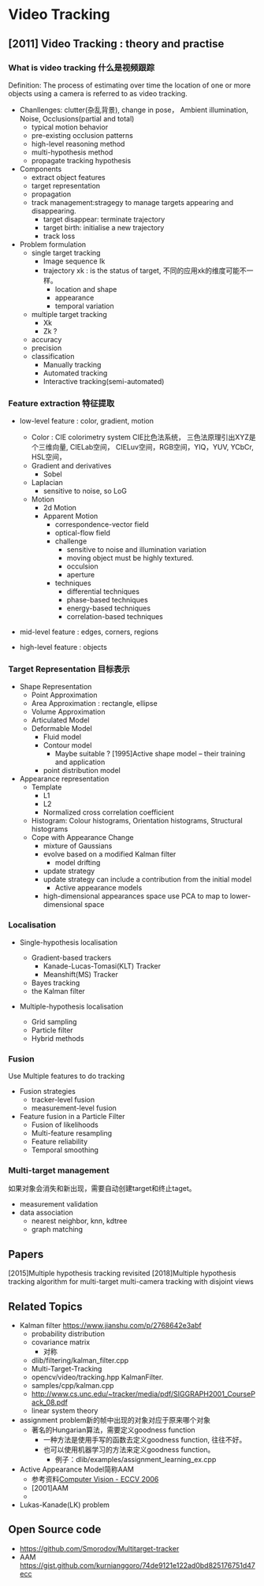 # Video Tracking

## [2011] Video Tracking : theory and practise 
### What is video tracking 什么是视频跟踪
Definition: The process of estimating over time the location of one or more objects using a camera is referred to as video tracking.
- Chanllenges: clutter(杂乱背景), change in pose， Ambient illumination, Noise, Occlusions(partial and total)
  - typical motion behavior
  - pre-existing occlusion patterns
  - high-level reasoning method
  - multi-hypothesis method
  - propagate tracking hypothesis
- Components
  - extract object features
  - target representation
  - propagation
  - track management:stragegy to manage targets appearing and disappearing.
    - target disappear: terminate trajectory
    - target birth: initialise a new trajectory
    - track loss
- Problem formulation
  - single target tracking
    - Image sequence Ik
    - trajectory xk : is the status of target, 不同的应用xk的维度可能不一样。
      - location and shape
      - appearance
      - temporal variation
  - multiple target tracking
    - Xk
    - Zk ?
  - accuracy
  - precision
  - classification
    - Manually tracking
    - Automated tracking
    - Interactive tracking(semi-automated)
### Feature extraction 特征提取
- low-level feature : color, gradient, motion
  - Color : CIE colorimetry system CIE比色法系统， 三色法原理引出XYZ是个三维向量, CIELab空间， CIELuv空间，RGB空间，YIQ，YUV, YCbCr, HSL空间，
  - Gradient and derivatives
    - Sobel
  - Laplacian
    - sensitive to noise, so LoG
  - Motion
    - 2d Motion
    - Apparent Motion
      - correspondence-vector field
      - optical-flow field
      - challenge
        - sensitive to noise and illumination variation
        - moving object must be highly textured.
        - occulsion
        - aperture
      - techniques
        - differential techniques
        - phase-based techniques
        - energy-based techniques
        - correlation-based techniques
      
- mid-level feature : edges, corners, regions
- high-level feature : objects

### Target Representation 目标表示
- Shape Representation
  - Point Approximation
  - Area Approximation : rectangle, ellipse
  - Volume Approximation
  - Articulated Model
  - Deformable Model
    - Fluid model
    - Contour model
      - Maybe suitable ? [1995]Active shape model – their training and application
    - point distribution model
- Appearance representation
  - Template
    - L1
    - L2
    - Normalized cross correlation coefficient
  - Histogram: Colour histograms, Orientation histograms, Structural histograms
  - Cope with Appearance Change
    - mixture of Gaussians
    - evolve based on a modified Kalman filter
      - model drifting
    - update strategy
    - update strategy can include a contribution from the initial model
      - Active appearance models
    - high-dimensional appearances space use PCA to map to lower-dimensional space
    
### Localisation
- Single-hypothesis localisation
  - Gradient-based trackers
    - Kanade-Lucas-Tomasi(KLT) Tracker
    - Meanshift(MS) Tracker
  - Bayes tracking
  - the Kalman filter
  
- Multiple-hypothesis localisation
  - Grid sampling
  - Particle filter
  - Hybrid methods
  
### Fusion
Use Multiple features to do tracking
- Fusion strategies
  - tracker-level fusion
  - measurement-level fusion
- Feature fusion in a Particle Filter
  - Fusion of likelihoods
  - Multi-feature resampling
  - Feature reliability
  - Temporal smoothing
  
### Multi-target management
如果对象会消失和新出现，需要自动创建target和终止taget。
- measurement validation
- data association
  - nearest neighbor, knn, kdtree
  - graph matching

## Papers
[2015]Multiple hypothesis tracking revisited
[2018]Multiple hypothesis tracking algorithm for multi-target multi-camera tracking with disjoint views

## Related Topics
- Kalman filter https://www.jianshu.com/p/2768642e3abf
  - probability distribution
  - covariance matrix 
    - 对称
  - dlib/filtering/kalman_filter.cpp
  - Multi-Target-Tracking 
  - opencv/video/tracking.hpp
    KalmanFilter.
  - samples/cpp/kalman.cpp
  - http://www.cs.unc.edu/~tracker/media/pdf/SIGGRAPH2001_CoursePack_08.pdf
  - linear system theory
- assignment problem新的帧中出现的对象对应于原来哪个对象
  - 著名的Hungarian算法，需要定义goodness function
    - 一种方法是使用手写的函数去定义goodness function, 往往不好。
    - 也可以使用机器学习的方法来定义goodness function。
      - 例子：dlib/examples/assignment_learning_ex.cpp
- Active Appearance Model简称AAM
  - 参考资料[Computer Vision - ECCV 2006](https://books.google.com/books?id=ITvZ9HDPizcC&pg=PA196&lpg=PA196&dq=person+specific+AAM&source=bl&ots=9gZ28HfIWP&sig=ACfU3U3FbLd_UOk0h0ncTnSJytWPJH2R6Q&hl=en&sa=X&ved=2ahUKEwij_vjk4sboAhXKGaYKHRxhCbsQ6AEwAXoECA8QAQ#v=onepage&q=person%20specific%20AAM&f=false)
  - [2001]AAM
  - 
- Lukas-Kanade(LK) problem
## Open Source code
- https://github.com/Smorodov/Multitarget-tracker
- AAM https://gist.github.com/kurnianggoro/74de9121e122ad0bd825176751d47ecc


